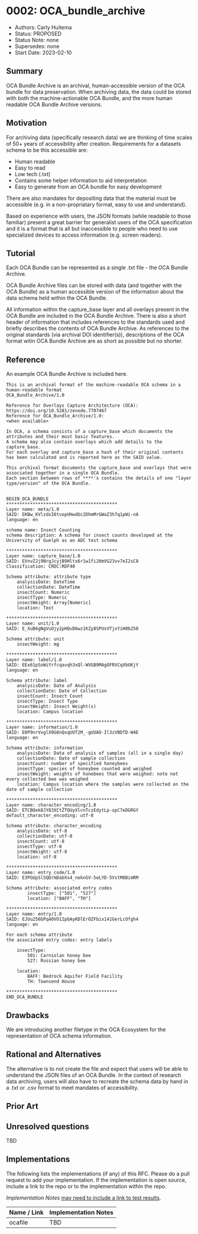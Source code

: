 # 0002: OCA_bundle_archive
- Authors: Carly Huitema
- Status: PROPOSED
- Status Note: none
- Supersedes: none
- Start Date: 2023-02-10

## Summary
OCA Bundle Archive is an archival, human-accessible version of the OCA bundle for data preservation. When archiving data, the data could be stored with both the machine-actionable OCA Bundle, and the more human readable OCA Bundle Archive versions.

## Motivation
For archiving data (specifically research data) we are thinking of time scales of 50+ years of accessibility after creation. Requirements for a datasets schema to be this accessible are:
- Human readable
- Easy to read
- Low tech (.txt)
- Contains some helper information to aid interpretation
- Easy to generate from an OCA bundle for easy development

There are also mandates for depositing data that the material must be accessible (e.g. in a non-propriatary format, easy to use and understand).

Based on experience with users, the JSON formats (while readable to those familiar) present a great barrier for generalist users of the OCA specification and it is a format that is all but inaccessible to people who need to use specialized devices to access information (e.g. screen readers).

## Tutorial
Each OCA Bundle can be represented as a single .txt file - the OCA Bundle Archive.

OCA Bundle Archive files can be stored with data (and together with the OCA Bundle) as a human accessible version of the information about the data schema held within the OCA Bundle. 

All information within the capture_base layer and all overlays present in the OCA Bundle are included in the OCA Bundle Archive. There is also a short header of information that includes references to the standards used and briefly describes the contents of OCA Bundle Archive. As references to the original standards (via archival DOI identifier(s)), descriptions of the OCA format witin OCA Bundle Archive are as short as possible but no shorter.

## Reference
An example OCA Bundle Archive is included here.

```
This is an archival format of the machine-readable OCA schema in a human-readable format
OCA_Bundle_Archive/1.0

Reference for Overlays Capture Architecture (OCA): 
https://doi.org/10.5281/zenodo.7707467
Reference for OCA_Bundle_Archive/1.0:
<when available>

In OCA, a schema consists of a capture_base which documents the attributes and their most basic features.
A schema may also contain overlays which add details to the capture_base.
For each overlay and capture_base a hash of their original contents has been calculated and is reported here as the SAID value.

This archival format documents the capture_base and overlays that were associated together in a single OCA Bundle.
Each section between rows of ****'s contains the details of one "layer type/version" of the OCA Bundle.


BEGIN_OCA_BUNDLE
******************************************
Layer name: meta/1.0
SAID: EKBw_KVlzdxI6tvopUHwdUc2DhmMrGWaZ3h7q1pWi-nA
language: en

schema name: Insect Counting
schema description: A schema for insect counts developed at the University of Guelph as an ADC test schema

******************************************
Layer name: capture_base/1.0
SAID: EVnvZJj9NrgJcyjB9Hltx6r1w1fi20mVG23vv7eI2sC8
Classification: CRDC:RDF40

Schema attribute: attribute type
	analysisDate: DateTime
	collectionDate: DateTime
	insectCount: Numeric
	insectType: Numeric
	insectWeight: Array[Numeric]
	location: Text

******************************************
Layer name: unit/1.0
SAID: E_XuB6gNgVuOjy2pHQvD6wz1KZy8SPUsVTjxYiH0b250

Schema attribute: unit
	insectWeight: mg

******************************************
Layer name: label/1.0
SAID: EEx61pSoWiYrfcqavqh3xQl-WVGB9MAgOFRVCqXbUKjY
language: en

Schema attribute: label
	analysisDate: Date of Analysis
	collectionDate: Date of Collection
	insectCount: Insect Count
	insectType: Insect Type
	insectWeight: Insect Weight(s)
	location: Campus location

******************************************	
Layer name: information/1.0
SAID: E0P9nrVxglX0G0nQxqUUT2M_-gUUAO-Il3zVBDfD-W4E
language: en

Schema attribute: information
	analysisDate: Data of analysis of samples (all in a single day)
	collectionDate: Date of sample collection
	insectCount: number of specified honeybees
	insectType: species of honeybee counted and weighed
	insectWeight: weights of honebees that were weighed: note not every collected bee was weighed
	location: Campus location where the samples were collected on the date of sample collection

******************************************	
Layer name: character_encoding/1.0
SAID: ETCBOek8JY83XCtZTOUyXlcnTczEdytLp-xpC7eDGRGY
default_character_encoding: utf-8

Schema attribute: character_encoding
	analysisDate: utf-8
	collectionDate: utf-8
	insectCount: utf-8
	insectType: utf-8
	insectWeight: utf-8
	location: utf-8
	
******************************************	
Layer name: entry_code/1.0
SAID: E3PGUpSlSQDrmDabXs4_neknGV-5eLYD-5VstMOBimRM

Schema attribute: associated entry codes
        insectType: ["501", "527"]
        location: ["BAFF", "TH"]

******************************************	
Layer name: entry/1.0
SAID: EJUu256bPq40VO1IpbAyKDlErOZFbix141GerLcOfgh4
language: en

For each schema attribute 
the associated entry codes: entry labels

	insectType:
		501: Carniolan honey bee
		527: Russian honey bee

	location:
		BAFF: Bedrock Aquifer Field Facility
        TH: Townsend House

******************************************
END_OCA_BUNDLE
```

## Drawbacks
We are introducing another filetype in the OCA Ecosystem for the representation of OCA schema information.

## Rational and Alternatives
The alternative is to not create the file and expect that users will be able to understand the JSON files of an OCA Bundle.
In the context of research data archiving, users will also have to recreate the schema data by hand in a .txt or .csv format to meet mandates of accessibility.

## Prior Art

## Unresolved questions

TBD

## Implementations

The following lists the implementations (if any) of this RFC. Please do a pull request to add your implementation. If the implementation is open source, include a link to the repo or to the implementation within the repo.

*Implementation Notes* [may need to include a link to test results](README.md#accepted).

Name / Link | Implementation Notes
--- | --- |
ocafile | TBD | Rust implementation of OCAfile
